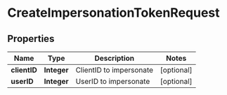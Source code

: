 

# CreateImpersonationTokenRequest


## Properties

| Name | Type | Description | Notes |
|------------ | ------------- | ------------- | -------------|
|**clientID** | **Integer** | ClientID to impersonate |  [optional] |
|**userID** | **Integer** | UserID to impersonate |  [optional] |



